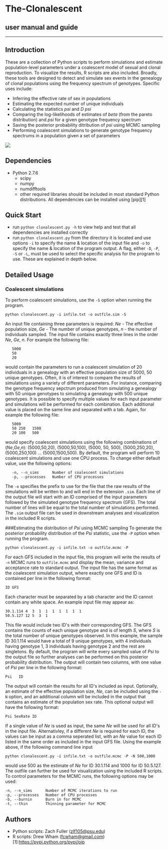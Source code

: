# The-Clonalescent
## user manual and guide
--------
## Introduction
These are a collection of Python scripts to perform simulations and estimate population-level parameters under a coalescent model of sexual and clonal reproduction. To visualize the results, R scripts are also included. Broadly, these tools are designed to detect and simulate sex events in the genealogy of clonal populations using the frequency spectrum of genotypes. Specific uses include:
* Inferring the effective rate of sex in populations
* Estimating the expected number of unique individuals
* Calculating the statistics *psi* and *D psi*
* Comparing the log-likelihoods of estimates of *beta* (from the pareto distribution) and *psi* for a given genotype frequency spectrum
* Saving the posterior probability ditribution of *psi* using MCMC sampling
* Performing coalescent simulations to generate genotype frequency spectrums in a population given a set of parameters

<img src="http://static1.squarespace.com/static/54ad6922e4b0ab38fefa18b1/t/5613cd02e4b0dc9c6cde8cee/1444138244362/?format=750w">

## Dependencies
* Python 2.7.6
    * scipy
    * numpy
    * numdifftools
    * other required libraries should be included in most standard Python distributions. All dependencies can be installed using [pip][1]

## Quick Start
* run `python clonalescent.py -h` to view help and test that all dependencies are installed correctly 
* run `python clonalescent.py` from the directory it is located and use options `-i` to specify the name & location of the input file and `-o` to specify the name & location of the program output. A flag, either `-D`, `-P`, `-S` or `-L`, must be used to select the specific analysis for the program to use. These are explained in depth below.

## Detailed Usage
### Coalescent simulations
To perform coalescent simulations, use the `-S` option when running the program.

`python clonalescent.py -i infile.txt -o outfile.sim -S`

An input file containing three parameters is required: *Ne* - The effective population size, *Ge* - The number of unique genotypes, *n* - the number of individuals sampled. The input file contains exactly three lines in the order *Ne*, *Ge*, *n*. For example the following file:

```
   5000
   50
   20
```

would contain the parameters to run a coalescent simulation of 20 individuals in a genealogy with an effective population size of 5000, 50 unique genotypes. Often, it is of interest to compare the results of simulations using a variety of different parameters. For instance, comparing the genotype frequency sepctrum produced from simulating a genealogy with 50 unique genotypes to simulating a genealogy with 500 unique genotypes. It is possible to specify multiple values for each input parameter and simulations will be performed for each combination. Each additional value is placed on the same line and separated with a tab. Again, for example the following file:

```
   5000
   50 250   1500
   20 100   500
```

would specify coalescent simulations using the following combinations of (*Ne*,*Ge*,*n*): (5000,50,20), (5000,50,100), (5000, 50, 500), (5000,250,20), (5000,250,100) ... (5000,1500,500). By default, the program will perform 10 coalescent simulations and use one CPU process. To change either default value, use the following options:

```
   -n, --n_sims      Number of coalescent simulations
   -p, --processes   Number of CPU processes
```

The `-o` specifies the prefix to use for the file that the raw results of the simulations will be written to and will end in the extension `.sim`. Each line of the output file will start with an ID comprised of the input parameters followed by the simulated genotype frequency spectrum (GFS). The total number of lines will be equal to the total number of simulations performed. The `.sim` output file can be used in downstream analyses and visualization in the included R scripts. 

###Estimating the distribution of *Psi* using MCMC sampling
To generate the posterior probability distribution of the *Psi* statistic, use the `-P` option when running the program.

`python clonalescent.py -i infile.txt -o outfile.mcmc -P`

For each GFS included in the input file, this program will write the results of `-n` MCMC runs to `outfile.mcmc` and display the mean, variance and acceptance rate to standard output. The input file has the same format as the coalescent simulation output, where exactly one GFS and ID is contained per line in the following format:

```
ID GFS
```

Each character must be separated by a tab character and the ID cannot contain any white space. An example input file may appear as:

```
30.1.114 4  3  1  1  1  1  1  1  1  
50.5.127 12 5  3  1
```
This file would include two ID's with their corresponding GFS. The GFS contains the counts of each unique genotype and is of length *S*, where *S* is the total number of unique genotypes observed. In this example, the sample ID 30.1.114 would have a total of 9 unique genotypes, with 4 individuals having genotype 1, 3 individuals having genotype 2 and the rest are singletons. By default, the program will write every sampled value of *Psi* to the output file so further analyses can be performed on this posterior probability distribution. The output will contain two columns, with one value of *Psi* per line in the following format:

```
Psi   ID
```

The output will contain the results for all ID's included as input. Optionally, an estimate of the effective population size, *Ne*, can be included using the `-N` option, and an additional column will be included in the output that contains an estimate of the population sex rate. This optional output will have the following format:

```
Psi SexRate ID
```
If a single value of *Ne* is used as input, the same *Ne* will be used for all ID's in the input file. Alternativley, if a different *Ne* is required for each ID, the values can be input as a comma seperated list, with an *Ne* value for each ID listed in the same order as included in the input GFS file. Using the example above, if the following command line input

```
python clonalescent.py -i infile.txt -o outfile.mcmc -P -N 500,1000
```
would use 500 as the estimate of *Ne* for ID 30.1.114 and 1000 for ID 50.5.127. The outfile can further be used for visualization using the included R scripts. To control parameters for the MCMC runs, the following options may be used:

```
-n, --n_sims      Number of MCMC iterations to run
-p, --processes   Number of CPU processes
-b, --burnin      Burn in for MCMC
-t, --thin        Thinning parameter for MCMC
```

## Authors
* Python scripts: Zach Fuller (zlf105@psu.edu)
* R scripts: Drew Wham (fcwham@gmail.com)
[1]:https://pypi.python.org/pypi/pip
      
